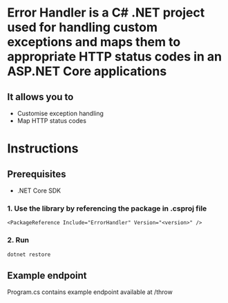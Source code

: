 # Error Handler is a C# .NET project used for handling custom exceptions and maps them to appropriate HTTP status codes in an ASP.NET Core applications

## It allows you to

- Customise exception handling
- Map HTTP status codes

# Instructions

## Prerequisites

- .NET Core SDK

### 1. Use the library by referencing the package in .csproj file

    <PackageReference Include="ErrorHandler" Version="<version>" />

### 2. Run

    dotnet restore

## Example endpoint

Program.cs contains example endpoint available at <port>/throw
